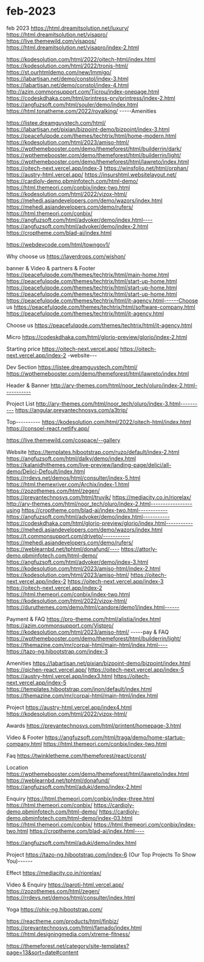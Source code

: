 # feb-2023
feb 2023
https://html.dreamitsolution.net/luxury/
https://html.dreamitsolution.net/visapro/
https://live.themewild.com/visapos/
https://html.dreamitsolution.net/visapro/index-2.html

https://kodesolution.com/html/2022/oitech-html/index.html
https://kodesolution.com/html/2022/tronis-html/
https://st.ourhtmldemo.com/new/Immigo/
https://labartisan.net/demo/constol/index-3.html
https://labartisan.net/demo/constol/index-4.html
http://azim.commonsupport.com/Ticrou/index-onepage.html
https://codeskdhaka.com/html/printress-prv/printress/index-2.html
https://angfuzsoft.com/html/souler/demo/index.html
https://html.tonatheme.com/2022/royalking/ -----Amenities


https://listee.dreamguystech.com/html/
https://labartisan.net/pixian/bizpoint-demo/bizpoint/index-3.html
https://peacefulqode.com/themes/techtrix/html/home-modern.html
https://kodesolution.com/html/2023/amiso-html/
https://wpthemebooster.com/demo/themeforest/html/builderrin/dark/
https://wpthemebooster.com/demo/themeforest/html/builderrin/light/
https://wpthemebooster.com/demo/themeforest/html/lawreto/index.html
https://oitech-next.vercel.app/index-3
https://winsfolio.net/html/orphan/
https://austry-html.vercel.app/
https://insurshtml.websitelayout.net/
https://cardioly-demo.pbminfotech.com/html-demo/
https://html.themeori.com/conbix/index-two.html
https://kodesolution.com/html/2022/vizox-html/
https://mehedi.asiandevelopers.com/demo/wazors/index.html
https://mehedi.asiandevelopers.com/demo/rufers/
https://html.themeori.com/conbix/
https://angfuzsoft.com/html/advoker/demo/index.html----
https://angfuzsoft.com/html/advoker/demo/index-2.html
https://croptheme.com/blad-ai/index.html

https://webdevcode.com/html/towngov1/

Why choose us
https://layerdrops.com/wishon/


banner & Video & partners & Footer
https://peacefulqode.com/themes/techtrix/html/main-home.html
https://peacefulqode.com/themes/techtrix/html/start-up-home.html
https://peacefulqode.com/themes/techtrix/html/start-up-home.html
https://peacefulqode.com/themes/techtrix/html/start-up-home.html
https://peacefulqode.com/themes/techtrix/html/it-agency.html------Choose us
https://peacefulqode.com/themes/techtrix/html/software-company.html
https://peacefulqode.com/themes/techtrix/html/it-agency.html

Choose us
https://peacefulqode.com/themes/techtrix/html/it-agency.html


Micro
https://codeskdhaka.com/html/glorio-preview/glorio/index-2.html

Starting price
https://oitech-next.vercel.app/
https://oitech-next.vercel.app/index-2 -website---

Dev Section
https://listee.dreamguystech.com/html/
https://wpthemebooster.com/demo/themeforest/html/lawreto/index.html


Header & Banner
http://ary-themes.com/html/noor_tech/oluro/index-2.html-----------

Project List
http://ary-themes.com/html/noor_tech/oluro/index-3.html----------
https://angular.preyantechnosys.com/a3trip/

Top----------
https://kodesolution.com/html/2022/oitech-html/index.html
https://consoel-react.netlify.app/

https://live.themewild.com/cospace/--gallery

Website
https://templates.hibootstrap.com/ruzo/default/index-2.html
https://angfuzsoft.com/html/dalky/demo/index.html
https://kalanidhithemes.com/live-preview/landing-page/delici/all-demo/Delici-Defoult/index.html
https://rrdevs.net/demos/html/consulter/index-5.html
https://html.themexriver.com/Archix/index-1.html
https://zozothemes.com/html/zegen/
https://preyantechnosys.com/html/truvik/
https://mediacity.co.in/riorelax/
http://ary-themes.com/html/noor_tech/oluro/index-2.html-----------------using
https://croptheme.com/blad-ai/index-two.html------------
https://angfuzsoft.com/html/advoker/demo/index.html-----------
https://codeskdhaka.com/html/glorio-preview/glorio/index.html-----------
https://mehedi.asiandevelopers.com/demo/wazors/index.html
https://t.commonsupport.com/driveto/-----------
https://mehedi.asiandevelopers.com/demo/rufers/
https://weblearnbd.net/tphtml/donafund/----
https://attorly-demo.pbminfotech.com/html-demo/
https://angfuzsoft.com/html/advoker/demo/index-3.html
https://kodesolution.com/html/2023/amiso-html/index-2.html
https://kodesolution.com/html/2023/amiso-html/
https://oitech-next.vercel.app/index-2
https://oitech-next.vercel.app/index-3
https://oitech-next.vercel.app/index-2
https://html.themeori.com/conbix/index-two.html
https://kodesolution.com/html/2022/vizox-html/
https://duruthemes.com/demo/html/candore/demo1/index.html------

Payment & FAQ
https://pro-theme.com/html/alistia/index.html
https://azim.commonsupport.com/Vistpro/
https://kodesolution.com/html/2023/amiso-html/ -----pay & FAQ
https://wpthemebooster.com/demo/themeforest/html/builderrin/light/
https://themazine.com/mr/corpai-html/main-html/index.html----
https://tazo-ng.hibootstrap.com/index-3

Amenities
https://labartisan.net/pixian/bizpoint-demo/bizpoint/index.html
https://qichen-react.vercel.app/
https://oitech-next.vercel.app/index-5
https://austry-html.vercel.app/index3.html
https://oitech-next.vercel.app/index-5
https://templates.hibootstrap.com/inon/default/index.html
https://themazine.com/mr/corpai-html/main-html/index.html

Project
https://austry-html.vercel.app/index4.html
https://kodesolution.com/html/2022/vizox-html/

Awards
https://preyantechnosys.com/html/printent/homepage-3.html

Video & Footer
https://angfuzsoft.com/html/traga/demo/home-startup-company.html
https://html.themeori.com/conbix/index-two.html

Faq
https://twinkletheme.com/themeforest/react/const/

Location
https://wpthemebooster.com/demo/themeforest/html/lawreto/index.html
https://weblearnbd.net/tphtml/donafund/
https://angfuzsoft.com/html/aduki/demo/index-2.html

Enquiry 
https://html.themeori.com/conbix/index-three.html
https://html.themeori.com/conbix/
https://cardioly-demo.pbminfotech.com/html-demo/
https://cardioly-demo.pbminfotech.com/html-demo/index-03.html
https://html.themeori.com/conbix/
https://html.themeori.com/conbix/index-two.html
https://croptheme.com/blad-ai/index.html----

https://angfuzsoft.com/html/aduki/demo/index.html



Project
https://tazo-ng.hibootstrap.com/index-6 (Our Top Projects To Show You)------



Effect
https://mediacity.co.in/riorelax/


Video & Enquiry
https://paroti-html.vercel.app/
https://zozothemes.com/html/zegen/
https://rrdevs.net/demos/html/consulter/index.html


Yoga
https://ohix-ng.hibootstrap.com/

https://reactheme.com/products/html/finbiz/
https://preyantechnosys.com/html/famado/index.html
https://html.designingmedia.com/xtreme-fitness/

https://themeforest.net/category/site-templates?page=13&sort=date#content
